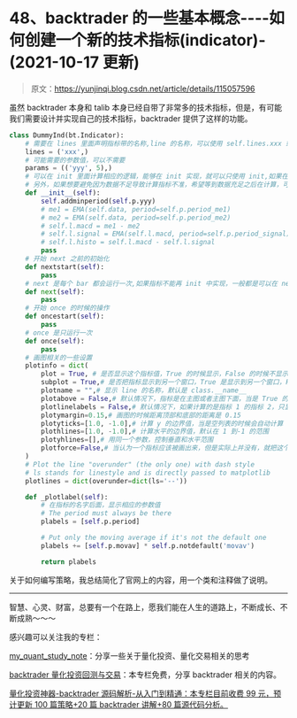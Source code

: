 # 48、backtrader 的一些基本概念----如何创建一个新的技术指标(indicator)-(2021-10-17 更新)

> 原文：<https://yunjinqi.blog.csdn.net/article/details/115057596>

虽然 backtrader 本身和 talib 本身已经自带了非常多的技术指标，但是，有可能我们需要设计并实现自己的技术指标，backtrader 提供了这样的功能。

```py
class DummyInd(bt.Indicator):
    # 需要在 lines 里面声明指标带的名称,line 的名称，可以使用 self.lines.xxx 或者 self.l.xxx 或者甚至使用 self.xxx
    lines = ('xxx',)
    # 可能需要的参数值，可以不需要
    params = (('yyy', 5),)
	# 可以在 init 里面计算相应的逻辑，能够在 init 实现，就可以只使用 init,如果在 init 里面不能够完全实现，那么，就可以考虑使用 next 和 once
    # 另外，如果想要避免因为数据不足导致计算指标不准，希望等到数据充足之后在计算，可以增加一个 self.addminperiod
    def __init__(self):
        self.addminperiod(self.p.yyy)
        # me1 = EMA(self.data, period=self.p.period_me1)
        # me2 = EMA(self.data, period=self.p.period_me2)
        # self.l.macd = me1 - me2
        # self.l.signal = EMA(self.l.macd, period=self.p.period_signal)
        # self.l.histo = self.l.macd - self.l.signal
        pass 
    # 开始 next 之前的初始化
    def nextstart(self):
    	pass
    # next 是每个 bar 都会运行一次,如果指标不能再 init 中实现，一般都是可以在 next 中实现的
    def next(self):
        pass
    # 开始 once 的时候的操作
    def oncestart(self):
    	pass
   	# once 是只运行一次
    def once(self):
        pass 
    # 画图相关的一些设置
    plotinfo = dict(
        plot = True, # 是否显示这个指标值，True 的时候显示，False 的时候不显示
        subplot = True,# 是否把指标显示到另一个窗口，True 是显示到另一个窗口，False 是显示在主图
        plotname = "",# 显示 line 的名称，默认是 class.__name__
        plotabove = False,# 默认情况下，指标是在主图或者主图下面，当是 True 的时候，指标值会画在主图上面的图上
        plotlinelabels = False,# 默认情况下，如果计算的是指标 1 的指标 2，只显示指标 2,当是 True 的时候，两个都显示
        plotymargin=0.15,# 画图的时候距离顶部和底部的距离是 0.15
        plotyticks=[1.0, -1.0],# 计算 y 的边界值，当是空列表的时候会自动计算
        plothlines=[1.0, -1.0],# 计算水平的边界值，默认在 1 到-1 的范围
        plotyhlines=[],# 用同一个参数，控制垂直和水平范围
        plotforce=False,# 当认为一个指标应该被画出来，但是实际上并没有，就把这个设置成 True，作为最后的手段
    )
    # Plot the line "overunder" (the only one) with dash style
    # ls stands for linestyle and is directly passed to matplotlib
    plotlines = dict(overunder=dict(ls='--'))

    def _plotlabel(self):
		# 在指标的名字后面，显示相应的参数值
        # The period must always be there
        plabels = [self.p.period]

        # Put only the moving average if it's not the default one
        plabels += [self.p.movav] * self.p.notdefault('movav')

        return plabels 
```

关于如何编写策略，我总结简化了官网上的内容，用一个类和注释做了说明。

* * *

智慧、心灵、财富，总要有一个在路上，愿我们能在人生的道路上，不断成长、不断成熟～～～

感兴趣可以关注我的专栏：

[my_quant_study_note](https://www.zhihu.com/column/quant-study)：分享一些关于量化投资、量化交易相关的思考

[backtrader 量化投资回测与交易](https://zhuanlan.zhihu.com/c_1189276087837011968)：本专栏免费，分享 backtrader 相关的内容。

[量化投资神器-backtrader 源码解析-从入门到精通：本专栏目前收费 99 元，预计更新 100 篇策略+20 篇 backtrader 讲解+80 篇源代码分析。](https://link.zhihu.com/?target=https%3A//yunjinqi.blog.csdn.net/article/details/107594251)